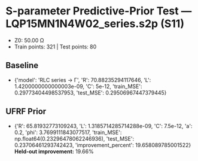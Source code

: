 # S-parameter Predictive-Prior Test — LQP15MN1N4W02_series.s2p (S11)
- Z0: 50.00 Ω
- Train points: 321  |  Test points: 80

## Baseline
- {'model': 'RLC series -> Γ', 'R': 70.88235294117646, 'L': 1.4200000000000003e-09, 'C': 5e-12, 'train_MSE': 0.29773404498537953, 'test_MSE': 0.29506967447379445}

## UFRF Prior
- {'R': 65.81932773109243, 'L': 1.3185714285714288e-09, 'C': 7.5e-12, 'a': 0.2, 'phi': 3.7699111843077517, 'train_MSE': np.float64(0.23296478062246936), 'test_MSE': 0.23706461293742423, 'improvement_percent': 19.658089785001522}
**Held-out improvement:** 19.66%